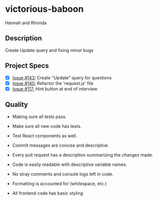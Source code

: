 # victorious-baboon

Hannah and Rhonda

## Description
Create Update query and fixing minor bugs

## Project Specs
- [x] [Issue #143:](https://github.com/GuildCrafts/interview-app/issues/143) Create "Update" query for questions
- [x] [Issue #140:](https://github.com/GuildCrafts/interview-app/issues/140) Refactor the 'request.js' file
- [x] [Issue #117:](https://github.com/GuildCrafts/interview-app/issues/117) Hint button at end of interview

## Quality
* Making sure all tests pass.
* Make sure all new code has tests.
* Test React components as well.

* Commit messages are concise and descriptive
* Every pull request has a description summarizing the changes made.

* Code is easily readable with descriptive variable names.
* No stray comments and console logs left in code.
* Formatting is accounted for (whitespace, etc.)
* All frontend code has basic styling
